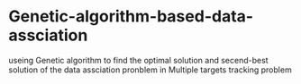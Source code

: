 # Genetic-algorithm-based-data-assciation
useing Genetic algorithm to find the optimal solution and secend-best solution of the data assciation pronblem in Multiple targets tracking problem
